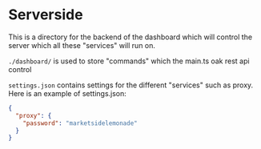 # Serverside

This is a directory for the backend of the dashboard which will control the
server which all these "services" will run on.

`./dashboard/` is used to store "commands" which the main.ts oak rest api
control

`settings.json` contains settings for the different "services" such as proxy.
Here is an example of settings.json:

```json
{
  "proxy": {
    "password": "marketsidelemonade"
  }
}
```
